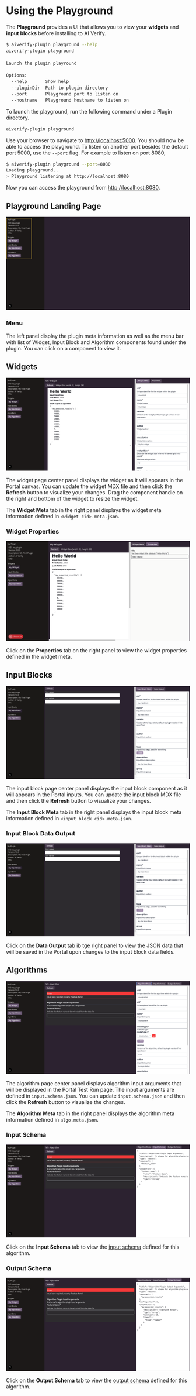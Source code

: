 # Using the Playground

The **Playground** provides a UI that allows you to view your **widgets** and **input blocks** before installing to AI Verify.

```sh
$ aiverify-plugin playground --help
aiverify-plugin playground

Launch the plugin playround

Options:
  --help       Show help                                                                    [boolean]
  --pluginDir  Path to plugin directory                                       [string] [default: "."]
  --port       Playground port to listen on                                  [number] [default: 5000]
  --hostname   Playground hostname to listen on                       [string] [default: "localhost"]
```

To launch the playground, run the following command under a Plugin directory.

```sh
aiverify-plugin playground
```

Use your browser to navigate to [http://localhost:5000](http://localhost:5000). You should now be able to access the playground. To listen on another port besides the default port 5000, use the `--port` flag. For example to listen on port 8080,

```sh
$ aiverify-plugin playground --port=8080
Loading playground..
> Playground listening at http://localhost:8080
```

Now you can access the playground from [http://localhost:8080](http://localhost:8080).

## Playground Landing Page

![Playground - Landing Page](../../images/playground_landing_page.png)

### Menu

The left panel display the plugin meta information as well as the menu bar with list of Widget, Input Block and Algorithm components found under the plugin. You can click on a component to view it.

## Widgets

![Playground - Widget](../../images/playground_widget.png)

The widget page center panel displays the widget as it will appears in the Portal canvas. You can update the widget MDX file and then click the **Refresh** button to visualize your changes. Drag the component handle on the right and bottom of the widget to resize the widget.

The **Widget Meta** tab in the right panel displays the widget meta information defined in `<widget cid>.meta.json`.

### Widget Properties
![Playground - Widget 2](../../images/playground_widget_2.png)

Click on the **Properties** tab on the right panel to view the widget properties defined in the widget meta.

## Input Blocks
![Playground - Input Block](../../images/playground_input_block.png)

The input block page center panel displays the input block component as it will appears in the Portal inputs. You can update the input block MDX file and then click the **Refresh** button to visualize your changes.

The **Input Block Meta** tab in the right panel displays the input block meta information defined in `<input block cid>.meta.json`.

### Input Block Data Output
![Playground - Input Block](../../images/playground_input_block.png)

Click on the **Data Output** tab ib tge right panel to view the JSON data that will be saved in the Portal upon changes to the input block data fields.

## Algorithms
![Playground - Input Block](../../images/playground_algorithm.png)

The algorithm page center panel displays algorithm input arguments that will be displayed in the Portal Test Run page. The input arguments are defined in `input.schema.json`. You can update `input.schema.json` and then click the **Refresh** button to visualize the changes.

The **Algorithm Meta** tab in the right panel displays the algorithm meta information defined in `algo.meta.json`.

### Input Schema
![Playground - Input Block](../../images/playground_algorithm_input_schema.png)

Click on the **Input Schema** tab to view the [input schema](../algorithm/file_structure.md#inputschemajson) defined for this algorithm.

### Output Schema
![Playground - Input Block](../../images/playground_algorithm_output_schema.png)

Click on the **Output Schema** tab to view the [output schema](../algorithm/file_structure.md#outputschemajson) defined for this algorithm.

